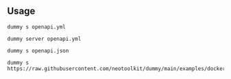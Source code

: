 ## Usage
```shell
dummy s openapi.yml
```
```shell
dummy server openapi.yml
```
```shell
dummy s openapi.json
```
```shell
dummy s https://raw.githubusercontent.com/neotoolkit/dummy/main/examples/docker/openapi.yml
```
